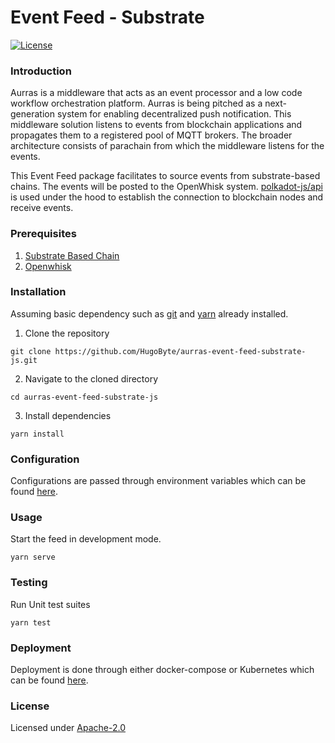# Event Feed - Substrate

[![License](https://img.shields.io/badge/license-Apache--2.0-blue.svg)](http://www.apache.org/licenses/LICENSE-2.0)

### Introduction

Aurras is a middleware that acts as an event processor and a low code workflow orchestration platform. Aurras is being pitched as a next-generation system for enabling decentralized push notification. This middleware solution listens to events from blockchain applications and propagates them to a registered pool of MQTT brokers. The broader architecture consists of parachain from which the middleware listens for the events.

This Event Feed package facilitates to source events from substrate-based chains. The events will be posted to the OpenWhisk system. [polkadot-js/api](https://github.com/polkadot-js/api) is used under the hood to establish the connection to blockchain nodes and receive events.

### Prerequisites

1. [Substrate Based Chain](https://substrate.dev/docs/en/tutorials/create-your-first-substrate-chain/)
2. [Openwhisk](../../../dependencies/openwhisk/)

### Installation

Assuming basic dependency such as [git](https://git-scm.com/) and [yarn](https://yarnpkg.com/) already installed.

1. Clone the repository

```text
git clone https://github.com/HugoByte/aurras-event-feed-substrate-js.git
```

  2. Navigate to the cloned directory

```text
cd aurras-event-feed-substrate-js
```

  3. Install dependencies

```text
yarn install
```

### Configuration

Configurations are passed through environment variables which can be found [here](configuration.md).

### Usage

Start the feed in development mode.

```text
yarn serve
```

### Testing

Run Unit test suites

```text
yarn test
```

### Deployment

Deployment is done through either docker-compose or Kubernetes which can be found [here](deployment/).

### License

Licensed under [Apache-2.0](https://github.com/HugoByte/aurras-documentation/tree/f07f6727f0cb01cccf04f15ec446e2d310ca1cb9/components/event-feed/substrate-event-feed/LICENSE/README.md)

